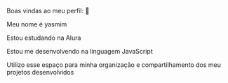 Boas vindas ao meu perfil: 💙

Meu nome é yasmim

Estou estudando na Alura

Estou me desenvolvendo na linguagem JavaScript

Utilizo esse espaço para minha organização e compartilhamento dos meu projetos desenvolvidos


<!--
**yiassun/yiassun** is a ✨ _special_ ✨ repository because its `README.md` (this file) appears on your GitHub profile.

Here are some ideas to get you started:

- 🔭 I’m currently working on ...
- 🌱 I’m currently learning ...
- 👯 I’m looking to collaborate on ...
- 🤔 I’m looking for help with ...
- 💬 Ask me about ...
- 📫 How to reach me: ...
- 😄 Pronouns: ...
- ⚡ Fun fact: ...
-->
